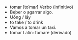 - tomar	[toˈmaɾ]	Verbo (infinitivo)
- Beber o agarrar algo.
- Uống / lấy
- to take / to drink
- Vamos a tomar un taxi.
- tomar	Latin: tomare (derivado)